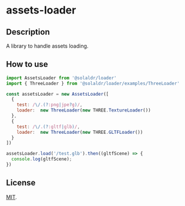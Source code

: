# assets-loader

## Description
A library to handle assets loading.

## How to use 

``` javascript
import AssetsLoader from '@solaldr/loader'
import { ThreeLoader } from '@solaldr/loader/examples/ThreeLoader'

const assetsLoader = new AssetsLoader([
  {
    test: /\/.(?:png|jpe?g)/,
    loader:  new ThreeLoader(new THREE.TextureLoader())
  },
  {
    test: /\/.(?:gltf|glb)/,
    loader:  new ThreeLoader(new THREE.GLTFLoader())
  }
])

assetsLoader.load('/test.glb').then((gltfScene) => {
  console.log(gltfScene);
})
```

## License

[MIT](LICENSE).
